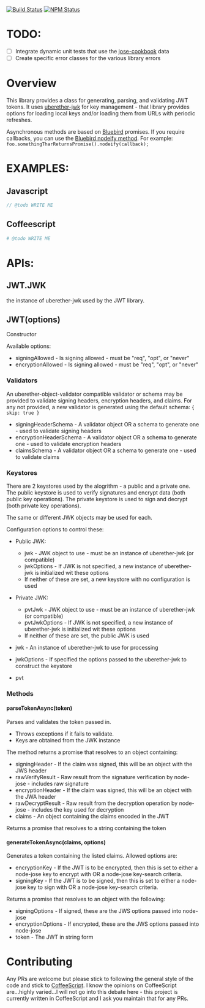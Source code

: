 [![Build Status](https://travis-ci.org/UberEther/jwt.svg?branch=master)](https://travis-ci.org/UberEther/jwt)
[![NPM Status](https://badge.fury.io/js/uberether-jwt.svg)](http://badge.fury.io/js/uberether-jwt)

# TODO:
- [ ] Integrate dynamic unit tests that use the [jose-cookbook](https://github.com/ietf-jose/cookbook) data
- [ ] Create specific error classes for the various library errors

# Overview

This library provides a class for generating, parsing, and validating JWT tokens.  It uses [uberether-jwk](https://github.com/UberEther/jwk.git) for key management - that library provides options for loading local keys and/or loading them from URLs with periodic refreshes.

Asynchronous methods are based on [Bluebird](https://github.com/petkaantonov/bluebird) promises.  If you require callbacks, you can use the [Bluebird nodeify method](https://github.com/petkaantonov/bluebird/blob/master/API.md#nodeifyfunction-callback--object-options---promise).  For example: ```foo.somethingTharReturnsPromise().nodeify(callback);```

# EXAMPLES:

## Javascript
```js
// @todo WRITE ME
```

## Coffeescript
```coffeescript
# @todo WRITE ME
```

# APIs:

## JWT.JWK 
the instance of uberether-jwk used by the JWT library.

## JWT(options)
Constructor

Available options:
- signingAllowed - Is signing allowed - must be "req", "opt", or "never"
- encryptionAllowed - Is signing allowed - must be "req", "opt", or "never"

### Validators

An uberether-object-validator compatible validator or schema may be provided to validate signing headers, encryption headers, and claims.  For any not provided, a new validator is generated using the default schema: ```{ skip: true }```
- signingHeaderSchema - A validator object OR a schema to generate one - used to validate signing headers
- encryptionHeaderSchema - A validator object OR a schema to generate one - used to validate encryption headers
- claimsSchema - A validator object OR a schema to generate one - used to validate claims

### Keystores
There are 2 keystores used by the alogrithm - a public and a private one.  The public keystore is used to verify signatures and encrypt data (both public key operations).  The private keystore is used to sign and decrypt (both private key operations).

The same or different JWK objects may be used for each.

Configuration options to control these:
- Public JWK:
	- jwk - JWK object to use - must be an instance of uberether-jwk (or compatible)
	- jwkOptions - If JWK is not specified, a new instance of uberether-jwk is initialized wit these options
	- If neither of these are set, a new keystore with no configuration is used
- Private JWK:
	- pvtJwk - JWK object to use - must be an instance of uberether-jwk (or compatible)
	- pvtJwkOptions - If JWK is not specified, a new instance of uberether-jwk is initialized wit these options
	- If neither of these are set, the public JWK is used
 
- jwk - An instance of uberether-jwk to use for processing
- jwkOptions - If specified the options passed to the uberether-jwk to construct the keystore
- pvt


### Methods

#### parseTokenAsync(token)
Parses and validates the token passed in.
- Throws exceptions if it fails to validate.
- Keys are obtained from the JWK instance

The method returns a promise that resolves to an object containing:
- signingHeader - If the claim was signed, this will be an object with the JWS header
- rawVerifyResult - Raw result from the signature verification by node-jose - includes raw signature
- encryptionHeader - If the claim was signed, this will be an object with the JWA header
- rawDecryptResult - Raw result from the decryption operation by node-jose - includes the key used for decryption
- claims - An object containing the claims encoded in the JWT

Returns a promise that resolves to a string containing the token

#### generateTokenAsync(claims, options)
Generates a token containing the listed claims.  Allowed options are:
- encryptionKey - If the JWT is to be encrypted, then this is set to either a node-jose key to encrypt with OR a node-jose key-search criteria.
- signingKey - If the JWT is to be signed, then this is set to either a node-jose key to sign with OR a node-jose key-search criteria.

Returns a promise that resolves to an object with the following:
- signingOptions - If signed, these are the JWS options passed into node-jose
- encryptionOptions - If encrypted, these are the JWS options passed into node-jose
- token - The JWT in string form

# Contributing

Any PRs are welcome but please stick to following the general style of the code and stick to [CoffeeScript](http://coffeescript.org/).  I know the opinions on CoffeeScript are...highly varied...I will not go into this debate here - this project is currently written in CoffeeScript and I ask you maintain that for any PRs.